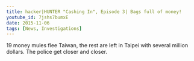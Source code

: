 ```yaml
---
title: hacker|HUNTER "Cashing In", Episode 3| Bags full of money!
youtube_id: 7jshs7bumxE
date: 2015-11-06
tags: [News, Investigations]
---
```


19 money mules flee Taiwan, the rest are left in Taipei with several million dollars. The police get closer and closer.

